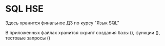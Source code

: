 # SQL HSE

Здесь хранится финальное ДЗ по курсу "Язык SQL"

В приложенных файлах хранится скрипт создания базы (), функции (), тестовые запросы () 
